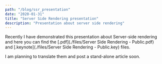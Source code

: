 ```yaml
---
path: "/blog/ssr_presentation"
date: "2020-01-31"
title: "Server Side Rendering presentation"
description: "Presentation about server side rendering"
---
```


Recently I have demonstrated this presentation about Server-side rendering and here you can find the [.pdf](./files/Server Side Rendering - Public.pdf) and [.keynote](./files/Server Side Rendering - Public.key) files.

I am planning to translate them and post a stand-alone article soon.
